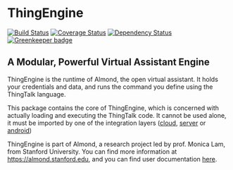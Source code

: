 # ThingEngine

[![Build Status](https://travis-ci.org/stanford-oval/thingengine-core.svg?branch=master)](https://travis-ci.org/stanford-oval/ThingTalk) [![Coverage Status](https://coveralls.io/repos/github/stanford-oval/thingengine-core/badge.svg?branch=master)](https://coveralls.io/github/stanford-oval/ThingTalk?branch=master) [![Dependency Status](https://david-dm.org/stanford-oval/thingengine-core/status.svg)](https://david-dm.org/stanford-oval/thingengine-core) [![Greenkeeper badge](https://badges.greenkeeper.io/stanford-oval/thingengine-core.svg)](https://greenkeeper.io/)

## A Modular, Powerful Virtual Assistant Engine

ThingEngine is the runtime of Almond, the open virtual assistant. It holds
your credentials and data, and runs the command you define using the ThingTalk
language.

This package contains the core of ThingEngine, which is concerned with
actually loading and executing the ThingTalk code. It cannot be used alone, it
must be imported by one of the integration layers
([cloud](https://github.com/Stanford-IoT-Lab/thingengine-platform-cloud),
[server](https://github.com/Stanford-IoT-Lab/thingengine-platform-server)
or
[android](https://github.com/Stanford-IoT-Lab/thingengine-platform-android))

ThingEngine is part of Almond, a research project led by
prof. Monica Lam, from Stanford University. You can find more
information at <https://almond.stanford.edu>, and you can
find user documentation [here](/doc/main.md).
